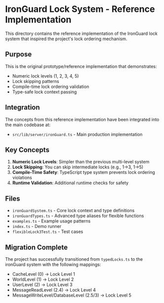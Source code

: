 # IronGuard Lock System - Reference Implementation

This directory contains the reference implementation of the IronGuard lock system that inspired the project's lock ordering mechanism.

## Purpose

This is the original prototype/reference implementation that demonstrates:
- Numeric lock levels (1, 2, 3, 4, 5)
- Lock skipping patterns
- Compile-time lock ordering validation
- Type-safe lock context passing

## Integration

The concepts from this reference implementation have been integrated into the main codebase at:
- `src/lib/server/ironGuard.ts` - Main production implementation

## Key Concepts

1. **Numeric Lock Levels**: Simpler than the previous multi-level system
2. **Lock Skipping**: You can skip intermediate locks (e.g., 1→3, 1→5)
3. **Compile-Time Safety**: TypeScript type system prevents lock ordering violations
4. **Runtime Validation**: Additional runtime checks for safety

## Files

- `ironGuardSystem.ts` - Core lock context and type definitions
- `ironGuardTypes.ts` - Advanced type aliases for flexible functions
- `examples.ts` - Example usage patterns
- `index.ts` - Demo runner
- `flexibleLock3Test.ts` - Test cases

## Migration Complete

The project has successfully transitioned from `typedLocks.ts` to the ironGuard system with the following mappings:

- CacheLevel (0) → Lock Level 1
- WorldLevel (1) → Lock Level 2
- UserLevel (2) → Lock Level 3
- MessageReadLevel (2.4) → Lock Level 4
- MessageWriteLevel/DatabaseLevel (2.5/3) → Lock Level 5
